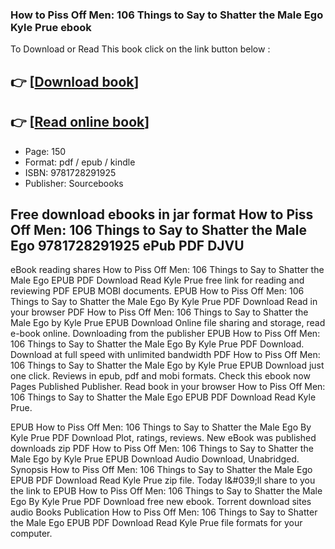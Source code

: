 ### How to Piss Off Men: 106 Things to Say to Shatter the Male Ego Kyle Prue ebook

To Download or Read This book click on the link button below :

## 👉  [**[Download book](http://filesbooks.info/download.php?group=book&from=github.com&id=704673&lnk=1062 "Download book")**]

## 👉  [**[Read online book](http://filesbooks.info/download.php?group=book&from=github.com&id=704673&lnk=1062 "Read online book")**]


* Page: 150
* Format: pdf / epub / kindle
* ISBN: 9781728291925
* Publisher: Sourcebooks



## Free download ebooks in jar format How to Piss Off Men: 106 Things to Say to Shatter the Male Ego 9781728291925 ePub PDF DJVU


eBook reading shares How to Piss Off Men: 106 Things to Say to Shatter the Male Ego EPUB PDF Download Read Kyle Prue free link for reading and reviewing PDF EPUB MOBI documents. EPUB How to Piss Off Men: 106 Things to Say to Shatter the Male Ego By Kyle Prue PDF Download Read in your browser PDF How to Piss Off Men: 106 Things to Say to Shatter the Male Ego by Kyle Prue EPUB Download Online file sharing and storage, read e-book online. Downloading from the publisher EPUB How to Piss Off Men: 106 Things to Say to Shatter the Male Ego By Kyle Prue PDF Download. Download at full speed with unlimited bandwidth PDF How to Piss Off Men: 106 Things to Say to Shatter the Male Ego by Kyle Prue EPUB Download just one click. Reviews in epub, pdf and mobi formats. Check this ebook now Pages Published Publisher. Read book in your browser How to Piss Off Men: 106 Things to Say to Shatter the Male Ego EPUB PDF Download Read Kyle Prue.

EPUB How to Piss Off Men: 106 Things to Say to Shatter the Male Ego By Kyle Prue PDF Download Plot, ratings, reviews. New eBook was published downloads zip PDF How to Piss Off Men: 106 Things to Say to Shatter the Male Ego by Kyle Prue EPUB Download Audio Download, Unabridged. Synopsis How to Piss Off Men: 106 Things to Say to Shatter the Male Ego EPUB PDF Download Read Kyle Prue zip file. Today I&amp;#039;ll share to you the link to EPUB How to Piss Off Men: 106 Things to Say to Shatter the Male Ego By Kyle Prue PDF Download free new ebook. Torrent download sites audio Books Publication How to Piss Off Men: 106 Things to Say to Shatter the Male Ego EPUB PDF Download Read Kyle Prue file formats for your computer.






